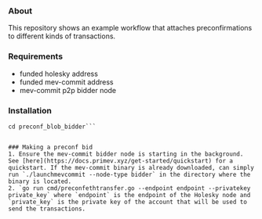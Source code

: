 
### About
This repository shows an example workflow that attaches preconfirmations to different kinds of transactions.

### Requirements
- funded holesky address
- funded mev-commit address
- mev-commit p2p bidder node 

### Installation
```git clone https://github.com/your-repository/preconf_blob_bidder.git
cd preconf_blob_bidder```


### Making a preconf bid
1. Ensure the mev-commit bidder node is starting in the background. See [here](https://docs.primev.xyz/get-started/quickstart) for a quickstart. If the mev-commit binary is already downloaded, can simply run `./launchmevcommit --node-type bidder` in the directory where the binary is located.
2. `go run cmd/preconfethtransfer.go --endpoint endpoint --privatekey private_key` where `endpoint` is the endpoint of the Holesky node and `private_key` is the private key of the account that will be used to send the transactions.



